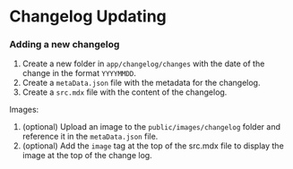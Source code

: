 # Changelog Updating

### Adding a new changelog

1. Create a new folder in `app/changelog/changes` with the date of the change in the format `YYYYMMDD`.
2. Create a `metaData.json` file with the metadata for the changelog.
3. Create a `src.mdx` file with the content of the changelog.

Images:

1. (optional) Upload an image to the `public/images/changelog` folder and reference it in the `metaData.json` file.
2. (optional) Add the `image` tag at the top of the src.mdx file to display the image at the top of the change log.
